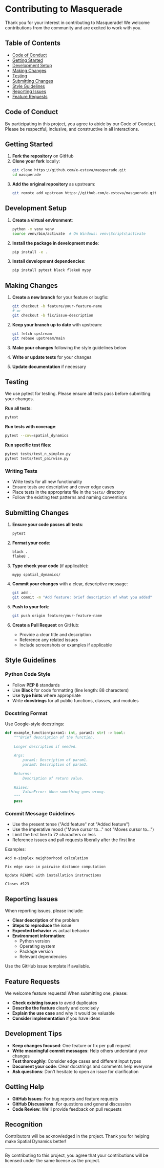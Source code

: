 # Contributing to Masquerade

Thank you for your interest in contributing to Masquerade! We welcome contributions from the community and are excited to work with you.

## Table of Contents

- [Code of Conduct](#code-of-conduct)
- [Getting Started](#getting-started)
- [Development Setup](#development-setup)
- [Making Changes](#making-changes)
- [Testing](#testing)
- [Submitting Changes](#submitting-changes)
- [Style Guidelines](#style-guidelines)
- [Reporting Issues](#reporting-issues)
- [Feature Requests](#feature-requests)

## Code of Conduct

By participating in this project, you agree to abide by our Code of Conduct. Please be respectful, inclusive, and constructive in all interactions.

## Getting Started

1. **Fork the repository** on GitHub
2. **Clone your fork** locally:
   ```bash
   git clone https://github.com/e-esteva/masquerade.git
   cd masquerade
   ```
3. **Add the original repository** as upstream:
   ```bash
   git remote add upstream https://github.com/e-esteva/masquerade.git
   ```

## Development Setup

1. **Create a virtual environment**:
   ```bash
   python -m venv venv
   source venv/bin/activate  # On Windows: venv\Scripts\activate
   ```

2. **Install the package in development mode**:
   ```bash
   pip install -e .
   ```

3. **Install development dependencies**:
   ```bash
   pip install pytest black flake8 mypy
   ```

## Making Changes

1. **Create a new branch** for your feature or bugfix:
   ```bash
   git checkout -b feature/your-feature-name
   # or
   git checkout -b fix/issue-description
   ```

2. **Keep your branch up to date** with upstream:
   ```bash
   git fetch upstream
   git rebase upstream/main
   ```

3. **Make your changes** following the style guidelines below

4. **Write or update tests** for your changes

5. **Update documentation** if necessary

## Testing

We use pytest for testing. Please ensure all tests pass before submitting your changes.

**Run all tests**:
```bash
pytest
```

**Run tests with coverage**:
```bash
pytest --cov=spatial_dynamics
```

**Run specific test files**:
```bash
pytest tests/test_n_simplex.py
pytest tests/test_pairwise.py
```

### Writing Tests

- Write tests for all new functionality
- Ensure tests are descriptive and cover edge cases
- Place tests in the appropriate file in the `tests/` directory
- Follow the existing test patterns and naming conventions

## Submitting Changes

1. **Ensure your code passes all tests**:
   ```bash
   pytest
   ```

2. **Format your code**:
   ```bash
   black .
   flake8 .
   ```

3. **Type check your code** (if applicable):
   ```bash
   mypy spatial_dynamics/
   ```

4. **Commit your changes** with a clear, descriptive message:
   ```bash
   git add .
   git commit -m "Add feature: brief description of what you added"
   ```

5. **Push to your fork**:
   ```bash
   git push origin feature/your-feature-name
   ```

6. **Create a Pull Request** on GitHub:
   - Provide a clear title and description
   - Reference any related issues
   - Include screenshots or examples if applicable

## Style Guidelines

### Python Code Style

- Follow **PEP 8** standards
- Use **Black** for code formatting (line length: 88 characters)
- Use **type hints** where appropriate
- Write **docstrings** for all public functions, classes, and modules

### Docstring Format

Use Google-style docstrings:

```python
def example_function(param1: int, param2: str) -> bool:
    """Brief description of the function.
    
    Longer description if needed.
    
    Args:
        param1: Description of param1.
        param2: Description of param2.
    
    Returns:
        Description of return value.
    
    Raises:
        ValueError: When something goes wrong.
    """
    pass
```

### Commit Message Guidelines

- Use the present tense ("Add feature" not "Added feature")
- Use the imperative mood ("Move cursor to..." not "Moves cursor to...")
- Limit the first line to 72 characters or less
- Reference issues and pull requests liberally after the first line

Examples:
```
Add n-simplex neighborhood calculation

Fix edge case in pairwise distance computation

Update README with installation instructions

Closes #123
```

## Reporting Issues

When reporting issues, please include:

- **Clear description** of the problem
- **Steps to reproduce** the issue
- **Expected behavior** vs actual behavior
- **Environment information**:
  - Python version
  - Operating system
  - Package version
  - Relevant dependencies

Use the GitHub issue template if available.

## Feature Requests

We welcome feature requests! When submitting one, please:

- **Check existing issues** to avoid duplicates
- **Describe the feature** clearly and concisely
- **Explain the use case** and why it would be valuable
- **Consider implementation** if you have ideas

## Development Tips

- **Keep changes focused**: One feature or fix per pull request
- **Write meaningful commit messages**: Help others understand your changes
- **Test thoroughly**: Consider edge cases and different input types
- **Document your code**: Clear docstrings and comments help everyone
- **Ask questions**: Don't hesitate to open an issue for clarification

## Getting Help

- **GitHub Issues**: For bug reports and feature requests
- **GitHub Discussions**: For questions and general discussion
- **Code Review**: We'll provide feedback on pull requests

## Recognition

Contributors will be acknowledged in the project. Thank you for helping make Spatial Dynamics better!

---

By contributing to this project, you agree that your contributions will be licensed under the same license as the project.
